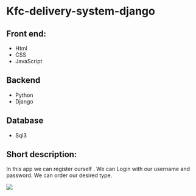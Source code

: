# Kfc-delivery-system-django

## Front end:
* Html
* CSS
* JavaScript

## Backend

* Python
* Django

## Database

* Sql3

## Short description:

In this app we can register ourself . We can Login with our username and password. We can order our desired type. 


![](https://github.com/Ridowan-sajid/gaming_website/blob/master/images/Screenshot%20(40).png)
